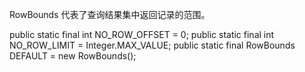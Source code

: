 RowBounds 代表了查询结果集中返回记录的范围。

  public static final int NO_ROW_OFFSET = 0;
  public static final int NO_ROW_LIMIT = Integer.MAX_VALUE;
  public static final RowBounds DEFAULT = new RowBounds();

